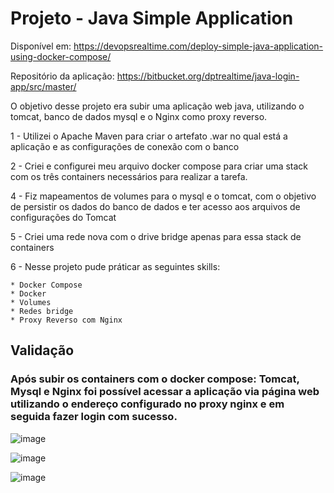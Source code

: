 # Projeto - Java Simple Application
Disponível em: https://devopsrealtime.com/deploy-simple-java-application-using-docker-compose/

Repositório da aplicação: https://bitbucket.org/dptrealtime/java-login-app/src/master/

O objetivo desse projeto era subir uma aplicação web java, utilizando o tomcat, banco de dados mysql e o Nginx como proxy reverso.

1 - Utilizei o Apache Maven para criar o artefato .war no qual está a aplicação e as configurações de conexão com o banco

2 - Criei e configurei meu arquivo docker compose para criar uma stack com os três containers necessários para realizar a tarefa.

4 - Fiz mapeamentos de volumes para o mysql e o tomcat, com o objetivo de persistir os dados do banco de dados e ter acesso aos arquivos de configurações do Tomcat

5 - Criei uma rede nova com o drive bridge apenas para essa stack de containers

6 - Nesse projeto pude práticar as seguintes skills:

    * Docker Compose
    * Docker 
    * Volumes
    * Redes bridge
    * Proxy Reverso com Nginx
    
## Validação

### Após subir os containers com o docker compose: Tomcat, Mysql e Nginx foi possível acessar a aplicação via página web utilizando o endereço configurado no proxy nginx e em seguida fazer login com sucesso.

![image](https://github.com/ySodre/Docker_JavaWeb/assets/89286829/5d643a13-e11d-444f-a798-a21f78f18e90)

![image](https://github.com/ySodre/Docker_JavaWeb/assets/89286829/ff702ac2-c714-42e2-8cde-93ff37a7fc38)

![image](https://github.com/ySodre/Docker_JavaWeb/assets/89286829/d5d6680f-885d-4651-be71-030c237c2914)



